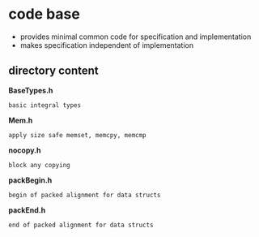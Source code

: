 # code base
- provides minimal common code for specification and implementation
- makes specification independent of implementation

## directory content

**BaseTypes.h**
```
basic integral types
```

**Mem.h**
```
apply size safe memset, memcpy, memcmp
```

**nocopy.h**
```
block any copying
```

**packBegin.h**
```
begin of packed alignment for data structs
```

**packEnd.h**
```
end of packed alignment for data structs
```
